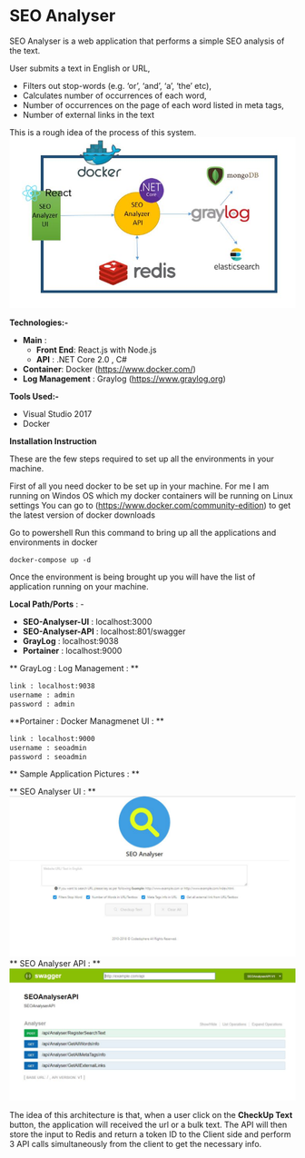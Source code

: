 # SEO Analyser

SEO Analyser is a web application that performs a simple SEO analysis of the text.

User submits a text in English or URL, 

- Filters out stop-words (e.g. ‘or’, ‘and’, ‘a’, ‘the’ etc), 
- Calculates number of occurrences of each word, 
- Number of occurrences on the page of each word listed in meta tags, 
- Number of external links in the text

This is a rough idea of the process of this system.
![alt text](https://raw.githubusercontent.com/codedsphere/SEOAnalyser/master/Images/SEO-Analyser-process.JPG)

**Technologies:-**
- **Main** :  
	- **Front End**: React.js with Node.js
	- **API** : .NET Core 2.0 , C# 
- **Container**: Docker (https://www.docker.com/)
- **Log Management** : Graylog (https://www.graylog.org)

**Tools Used:-**
- Visual Studio 2017
- Docker

**Installation Instruction**

These are the few steps required to set up all the environments in your machine.

First of all you need docker to be set up in your machine. 
For me I am running on Windos OS which my docker containers will be running on Linux settings
You can go to (https://www.docker.com/community-edition) to get the latest version of docker downloads

Go to powershell
Run this command to bring up all the applications and environments in docker

```
docker-compose up -d
```

Once the environment is being brought up you will have the list of application running on your machine.

**Local Path/Ports** : -

- **SEO-Analyser-UI** : localhost:3000
- **SEO-Analyser-API** : localhost:801/swagger
- **GrayLog** : localhost:9038
- **Portainer** : localhost:9000


** GrayLog : Log Management : **  
```
link : localhost:9038 
username : admin 
password : admin
```

**Portainer : Docker Managmenet UI :  **
```
link : localhost:9000 
username : seoadmin 
password : seoadmin
```

** Sample Application Pictures : **  

** SEO Analyser UI : **  
![alt text](https://raw.githubusercontent.com/codedsphere/SEOAnalyser/master/Images/SEO-Analyser.JPG)
** SEO Analyser API : **  
![alt text](https://raw.githubusercontent.com/codedsphere/SEOAnalyser/master/Images/SEO-Analyser-API.JPG)

The idea of this architecture is that, when a user click on the **CheckUp Text** button, the application will received the url or a bulk text. The API will then store the input to Redis and return a token ID to the Client side and perform 3 API calls simultaneously from the client to get the necessary info.

